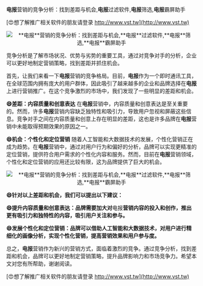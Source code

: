 **电报**营销的竞争分析：找到差距与机会,**电报**过滤软件,**电报**筛选,**电报**霸屏助手

[😍想了解推广相关软件的朋友请登录 http://www.vst.tw](http://www.vst.tw)

 <center><img src="https://vst.tw/MP4/tuiguang/png/1.png" alt="**电报**营销的竞争分析：找到差距与机会,**电报**过滤软件,**电报**筛选,**电报**霸屏助手"></center>

竞争分析是了解市场状况、优势与劣势的重要工具，通过对竞争对手的分析，企业可以更好地制定营销策略，找到差距并抓住机会。

首先，让我们来看一下**电报**营销的竞争格局。目前，**电报**作为一个即时通讯工具，在全球范围内拥有庞大的用户群体，因此吸引了越来越多的企业和品牌选择在**电报**上进行营销推广。在这个竞争激烈的市场中，我们发现了一些明显的差距和机会。

**😄差距：内容质量和创意表达**
在**电报**营销中，内容质量和创意表达是至关重要的。然而，许多**电报**营销内容缺乏独特性和吸引力，导致用户忽视和屏蔽这些信息。竞争对手之间在内容质量和创意上存在明显的差距，这也是许多品牌在**电报**营销中未能取得预期效果的原因之一。

**😄机会：个性化和定位营销**
随着人工智能和大数据技术的发展，个性化营销正在成为趋势。在**电报**营销中，通过对用户行为和偏好的分析，品牌可以实现更精准的定位营销，提供符合用户需求的个性化内容和服务。然而，目前在**电报**营销领域，个性化和定位营销的应用还比较有限，这为品牌提供了巨大的机会。

 <center><img src="https://vst.tw/MP4/tuiguang/png/2.png" alt="**电报**营销的竞争分析：找到差距与机会,**电报**过滤软件,**电报**筛选,**电报**霸屏助手"></center>

**😄针对以上差距和机会，我们可以提出以下建议：**

**😄提升内容质量和创意表达：品牌需要加大对**电报**营销内容的投入和创作，推出更有吸引力和独特性的内容，吸引用户关注和参与。**

**😄发展个性化和定位营销：品牌可以借助人工智能和大数据技术，对用户进行精细化的画像分析，实现个性化营销，提高营销效果和用户参与度。**

总之，**电报**营销作为新兴的营销方式，面临着激烈的竞争。通过竞争分析，找到差距和机会，品牌可以更好地制定营销策略，提升品牌影响力和市场竞争力。希望本文对您有所帮助，谢谢阅读。

[😍想了解推广相关软件的朋友请登录 http://www.vst.tw](http://www.vst.tw)



